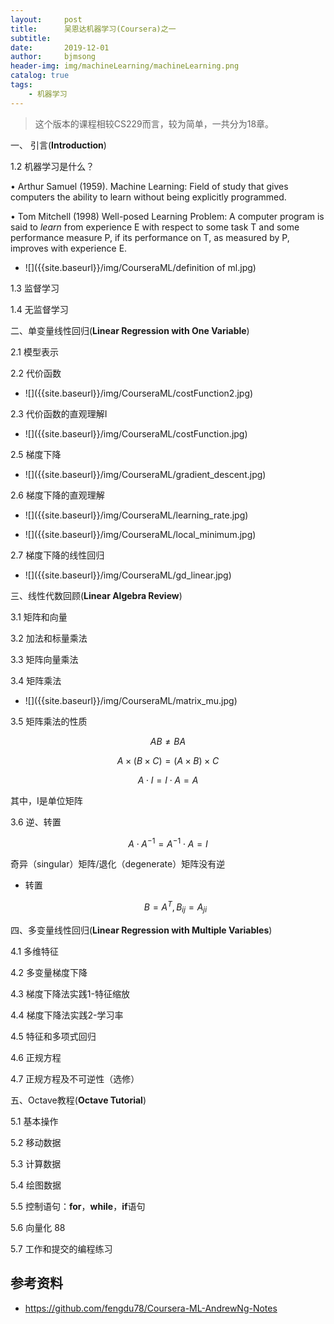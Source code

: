 ```yaml
---
layout:     post
title:      吴恩达机器学习(Coursera)之一
subtitle:   
date:       2019-12-01
author:     bjmsong
header-img: img/machineLearning/machineLearning.png
catalog: true
tags:
    - 机器学习
---
```

> 这个版本的课程相较CS229而言，较为简单，一共分为18章。

一、 引言(**Introduction**) 

1.2 机器学习是什么？ 

• Arthur Samuel (1959). Machine Learning: Field of study that gives computers the ability to learn without being explicitly programmed. 

• Tom Mitchell (1998) Well-posed Learning Problem: A computer program is said to *learn* from experience E with respect to some task T and some performance measure P, if its performance on T, as measured by P, improves with experience E. 

<ul> 
<li markdown="1"> 
![]({{site.baseurl}}/img/CourseraML/definition of ml.jpg) 
</li> 
</ul> 

1.3 监督学习 

1.4 无监督学习 



二、单变量线性回归(**Linear Regression with One Variable**) 

2.1 模型表示 

2.2 代价函数 

<ul> 
<li markdown="1"> 
![]({{site.baseurl}}/img/CourseraML/costFunction2.jpg) 
</li> 
</ul> 

2.3 代价函数的直观理解I 

<ul> 
<li markdown="1"> 
![]({{site.baseurl}}/img/CourseraML/costFunction.jpg) 
</li> 
</ul> 

2.5 梯度下降 

<ul> 
<li markdown="1"> 
![]({{site.baseurl}}/img/CourseraML/gradient_descent.jpg) 
</li> 
</ul> 

2.6 梯度下降的直观理解 

<ul> 
<li markdown="1"> 
![]({{site.baseurl}}/img/CourseraML/learning_rate.jpg) 
</li> 
</ul> 

<ul> 
<li markdown="1"> 
![]({{site.baseurl}}/img/CourseraML/local_minimum.jpg) 
</li> 
</ul> 

2.7 梯度下降的线性回归 

<ul> 
<li markdown="1"> 
![]({{site.baseurl}}/img/CourseraML/gd_linear.jpg) 
</li> 
</ul> 



三、线性代数回顾(**Linear Algebra Review**) 

3.1 矩阵和向量 

3.2 加法和标量乘法 

3.3 矩阵向量乘法 

3.4 矩阵乘法 

<ul> 
<li markdown="1"> 
![]({{site.baseurl}}/img/CourseraML/matrix_mu.jpg) 
</li> 
</ul> 

3.5 矩阵乘法的性质 

$$AB \neq BA$$

$$A\times(B\times C) = (A \times B) \times C$$

$$A\cdot I = I \cdot A = A$$

其中，I是单位矩阵

3.6 逆、转置

$$A\cdot A^{-1} = A^{-1} \cdot A = I$$

奇异（singular）矩阵/退化（degenerate）矩阵没有逆

- 转置

  $$B=A^T,B_{ij}=A_{ji}$$



四、多变量线性回归(**Linear Regression with Multiple Variables**) 

4.1 多维特征 

4.2 多变量梯度下降 

4.3 梯度下降法实践1-特征缩放 

4.4 梯度下降法实践2-学习率 

4.5 特征和多项式回归 

4.6 正规方程 

4.7 正规方程及不可逆性（选修） 

五、Octave教程(**Octave Tutorial**) 

5.1 基本操作 

5.2 移动数据 

5.3 计算数据 

5.4 绘图数据 

5.5 控制语句：**for**，**while**，**if**语句 

5.6 向量化 88

5.7 工作和提交的编程练习 






## 参考资料
- https://github.com/fengdu78/Coursera-ML-AndrewNg-Notes




